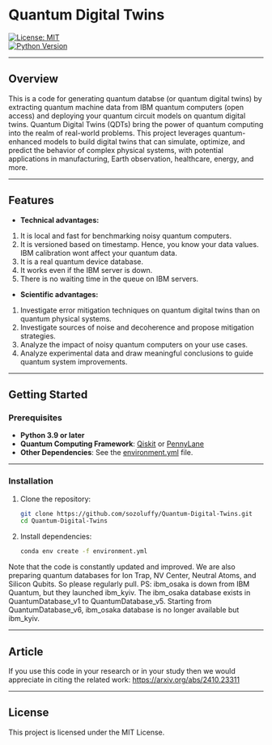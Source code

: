 # **Quantum Digital Twins**

[![License: MIT](https://img.shields.io/badge/License-MIT-green.svg)](LICENSE)  
[![Python Version](https://img.shields.io/badge/python-3.9%2B-blue)](https://www.python.org/downloads/)

---

## **Overview**

This is a code for generating quantum databse (or quantum digital twins) by extracting quantum machine data from IBM quantum computers (open access) and deploying your quantum circuit models on quantum digital twins. Quantum Digital Twins (QDTs) bring the power of quantum computing into the realm of real-world problems. This project leverages quantum-enhanced models to build digital twins that can simulate, optimize, and predict the behavior of complex physical systems, with potential applications in manufacturing, Earth observation, healthcare, energy, and more.

---

## **Features**

- **Technical advantages:**
1. It is local and fast for benchmarking noisy quantum computers.
2. It is versioned based on timestamp. Hence, you know your data values. IBM calibration wont affect your quantum data. 
3. It is a real quantum device database.
4. It works even if the IBM server is down.
5. There is no waiting time in the queue on IBM servers.

- **Scientific advantages:**
1. Investigate error mitigation techniques on quantum digital twins than on quantum physical systems.
2. Investigate sources of noise and decoherence and propose mitigation strategies.
3. Analyze the impact of noisy quantum computers on your use cases.
4. Analyze experimental data and draw meaningful conclusions to guide quantum system improvements.

---

## **Getting Started**

### Prerequisites
- **Python 3.9 or later**  
- **Quantum Computing Framework**: [Qiskit](https://qiskit.org/) or [PennyLane](https://pennylane.ai/)
- **Other Dependencies**: See the [environment.yml](environment.yml) file.   

---

### Installation
1. Clone the repository:
   ```bash
   git clone https://github.com/sozoluffy/Quantum-Digital-Twins.git
   cd Quantum-Digital-Twins
   ```

2. Install dependencies:
   ```bash
   conda env create -f environment.yml 
   ```
Note that the code is constantly updated and improved. We are also preparing quantum databases for Ion Trap, NV Center, Neutral Atoms, and Silicon Qubits. So please regularly pull.
PS: ibm_osaka is down from IBM Quantum, but they launched ibm_kyiv. The ibm_osaka database exists in QuantumDatabase_v1 to QuantumDatabase_v5. Starting from QuantumDatabase_v6, ibm_osaka database is no longer available but ibm_kyiv.   

---

## **Article**
If you use this code in your research or in your study then we would appreciate in citing the related work:
https://arxiv.org/abs/2410.23311

---

## **License**

This project is licensed under the MIT License. 
